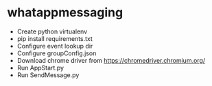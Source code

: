 # whatappmessaging

- Create python virtualenv
- pip install requirements.txt
- Configure event lookup dir
- Configure groupConfig.json
- Download chrome driver from https://chromedriver.chromium.org/
- Run AppStart.py
- Run SendMessage.py